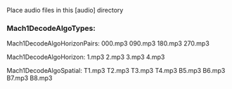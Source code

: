 Place audio files in this [audio] directory

### Mach1DecodeAlgoTypes:

Mach1DecodeAlgoHorizonPairs:
000.mp3
090.mp3
180.mp3
270.mp3

Mach1DecodeAlgoHorizon:
1.mp3
2.mp3
3.mp3
4.mp3

Mach1DecodeAlgoSpatial: 
T1.mp3
T2.mp3
T3.mp3
T4.mp3
B5.mp3
B6.mp3
B7.mp3
B8.mp3

